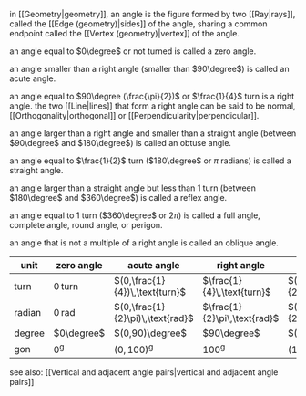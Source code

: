 in [[Geometry|geometry]], an angle is the figure formed by two [[Ray|rays]], called the [[Edge (geometry)|sides]] of the angle, sharing a common endpoint called the [[Vertex (geometry)|vertex]] of the angle.

an angle equal to $0\degree$ or not turned is called a zero angle.

an angle smaller than a right angle (smaller than $90\degree$) is called an acute angle.

an angle equal to $90\degree (\frac{\pi}{2})$ or $\frac{1}{4}$ turn is a right angle. the two [[Line|lines]] that form a right angle can be said to be normal, [[Orthogonality|orthogonal]] or [[Perpendicularity|perpendicular]].

an angle larger than a right angle and smaller than a straight angle (between $90\degree$ and $180\degree$) is called an obtuse angle.

an angle equal to $\frac{1}{2}$ turn ($180\degree$ or $\pi$ radians) is called a straight angle.

an angle larger than a straight angle but less than 1 turn (between $180\degree$ and $360\degree$) is called a reflex angle.

an angle equal to 1 turn ($360\degree$ or $2\pi$) is called a full angle, complete angle, round angle, or perigon.

an angle that is not a multiple of a right angle is called an oblique angle.

| unit | zero angle | acute angle | right angle | obtuse angle | straight angle | reflex angle | perigon |
| ---- | ---- | ---- | ---- | ---- | ---- | ---- | ---- |
| turn | $0\,\text{turn}$ | $(0,\frac{1}{4})\,\text{turn}$ | $\frac{1}{4}\,\text{turn}$ | $(\frac{1}{4},\frac{1}{2})\,\text{turn}$ | $\frac{1}{2}\,\text{turn}$ | $(\frac{1}{2},1)\,\text{turn}$ | $1\,\text{turn}$ |
| radian | $0\,\text{rad}$ | $(0,\frac{1}{2}\pi)\,\text{rad}$ | $\frac{1}{2}\pi\,\text{rad}$ | $(\frac{1}{2}\pi,\pi)\,\text{rad}$ | $\pi\,\text{rad}$ | $(\pi,2\pi)\,\text{rad}$ | $2\pi\,\text{rad}$ |
| degree | $0\degree$ | $(0,90)\degree$ | $90\degree$ | $(90,180)\degree$ | $180\degree$ | $(180,360)\degree$ | $360\degree$ |
| gon | $0^{\text{g}}$ | $(0,100)^{\text{g}}$ | $100^{\text{g}}$ | $(100,200)^{\text{g}}$ | $200^{\text{g}}$ | $(200,400)^{\text{g}}$ | $400^{\text{g}}$ |

see also: [[Vertical and adjacent angle pairs|vertical and adjacent angle pairs]]